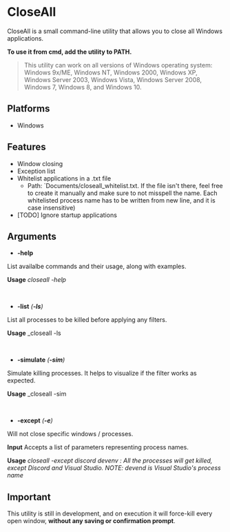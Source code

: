 # CloseAll
CloseAll is a small command-line utility that allows you to close all Windows applications.

**To use it from cmd, add the utility to PATH.**

> This utility can work on all versions of Windows operating system: Windows 9x/ME, Windows NT, Windows 2000, Windows XP, Windows Server 2003, Windows Vista, Windows Server 2008, Windows 7, Windows 8, and Windows 10.

## Platforms
* Windows

## Features
* Window closing
* Exception list
* Whitelist applications in a .txt file 
  * Path: `Documents/closeall_whitelist.txt. If the file isn't there, feel free to create it manually and make sure to not misspell the name. Each whitelisted process name has to be written from new line, and it is case insensitive)
* [TODO] Ignore startup applications

## Arguments
* **-help**

List availalbe commands and their usage, along with examples.

**Usage** _closeall -help_

‎

* **-list** _(**-ls**)_

List all processes to be killed before applying any filters.

**Usage** _closeall -ls

‎

* **-simulate** _(**-sim**)_

Simulate killing processes. It helps to visualize if the filter works as expected. 

**Usage** _closeall -sim

‎

* **-except** _(**-e**)_

Will not close specific windows / processes.

**Input** Accepts a list of parameters representing process names.

**Usage** _closeall -except discord devenv   : All the processes will get killed, except Discord and Visual Studio. NOTE: devend is Visual Studio's process name_


## Important

This utility is still in development, and on execution it will force-kill every open window, **without any saving or confirmation prompt**.
